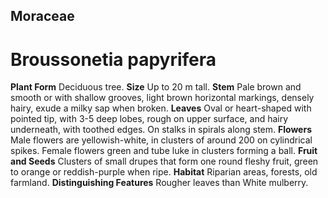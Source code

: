 ## Moraceae
# Broussonetia papyrifera
 **Plant Form** Deciduous tree. **Size** Up to 20 m tall. **Stem** Pale brown and smooth or with shallow grooves, light brown horizontal markings, densely hairy, exude a milky sap when broken. **Leaves** Oval or heart-shaped with pointed tip, with 3-5 deep lobes, rough on upper surface, and hairy underneath, with toothed edges. On stalks in spirals along stem. **Flowers** Male flowers are yellowish-white, in clusters of around 200 on cylindrical spikes. Female flowers green and tube luke in clusters forming a ball. **Fruit and Seeds** Clusters of small drupes that form one round fleshy fruit, green to orange or reddish-purple when ripe. **Habitat** Riparian areas, forests, old farmland. **Distinguishing Features** Rougher leaves than White mulberry.


